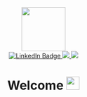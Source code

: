 <div id="header" align="center">
  <img src="https://media.giphy.com/media/M9gbBd9nbDrOTu1Mqx/giphy.gif" width="100"/>
<!--   <img src="https://media.giphy.com/media/t7sEnf5w7wJ1CEPyy7/giphy.gif" width="300"/> -->
  
  <div id="badges">
    <a href="https://www.linkedin.com/in/yichuan-zhang-3a5212196/">
      <img src="https://img.shields.io/badge/LinkedIn-blue?style=for-the-badge&logo=linkedin&logoColor=white" alt="LinkedIn Badge"/>
    </a>
    <a href="https://www.github.com/jackyzhang-0912/">
      <img src="https://img.shields.io/badge/GitHub-100000?style=for-the-badge&logo=github&logoColor=white">
    </a>
    <a href="mailto:jackyzhang0912@gmail.com">
      <img src="https://img.shields.io/badge/Gmail-D14836?style=for-the-badge&logo=gmail&logoColor=white">
    </a>
  </div>
  
  
  <h1>
    Welcome
    <img src="https://media.giphy.com/media/hvRJCLFzcasrR4ia7z/giphy.gif" width="30px"/>
  </h1>
</div>